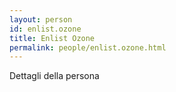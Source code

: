 ```yaml
---
layout: person
id: enlist.ozone
title: Enlist Ozone
permalink: people/enlist.ozone.html
---
```


Dettagli della persona
